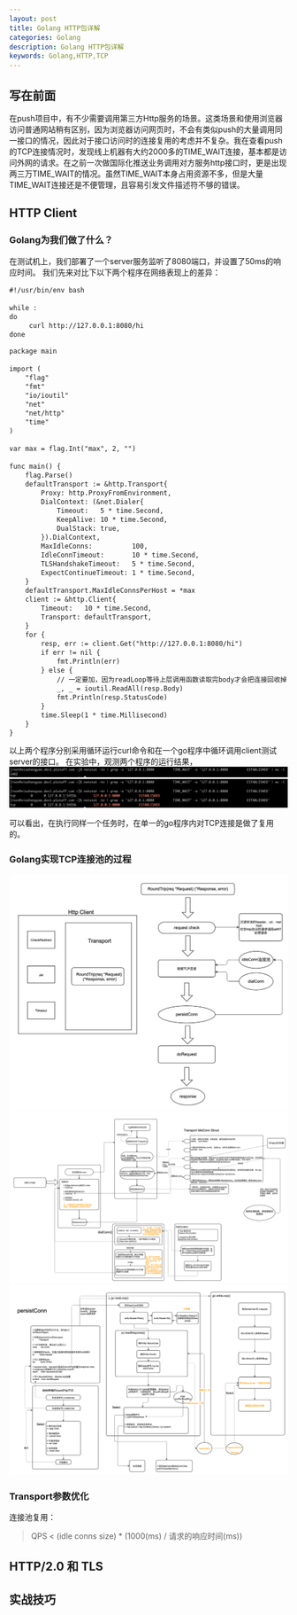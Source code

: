 ```yaml
---
layout: post
title: Golang HTTP包详解
categories: Golang
description: Golang HTTP包详解
keywords: Golang,HTTP,TCP
---
```


## 写在前面
在push项目中，有不少需要调用第三方Http服务的场景。这类场景和使用浏览器访问普通网站稍有区别，因为浏览器访问网页时，不会有类似push的大量调用同一接口的情况，因此对于接口访问时的连接复用的考虑并不复杂。我在查看push的TCP连接情况时，发现线上机器有大约2000多的TIME_WAIT连接，基本都是访问外网的请求。在之前一次做国际化推送业务调用对方服务http接口时，更是出现两三万TIME_WAIT的情况。虽然TIME_WAIT本身占用资源不多，但是大量TIME_WAIT连接还是不便管理，且容易引发文件描述符不够的错误。



## HTTP Client
### Golang为我们做了什么？
在测试机上，我们部署了一个server服务监听了8080端口，并设置了50ms的响应时间。
我们先来对比下以下两个程序在网络表现上的差异：

```shell
#!/usr/bin/env bash

while :
do
     curl http://127.0.0.1:8080/hi
done
```

```golang
package main

import (
	"flag"
	"fmt"
	"io/ioutil"
	"net"
	"net/http"
	"time"
)

var max = flag.Int("max", 2, "")

func main() {
	flag.Parse()
	defaultTransport := &http.Transport{
		Proxy: http.ProxyFromEnvironment,
		DialContext: (&net.Dialer{
			Timeout:   5 * time.Second,
			KeepAlive: 10 * time.Second,
			DualStack: true,
		}).DialContext,
		MaxIdleConns:          100,
		IdleConnTimeout:       10 * time.Second,
		TLSHandshakeTimeout:   5 * time.Second,
		ExpectContinueTimeout: 1 * time.Second,
	}
	defaultTransport.MaxIdleConnsPerHost = *max
	client := &http.Client{
		Timeout:   10 * time.Second,
		Transport: defaultTransport,
	}
	for {
		resp, err := client.Get("http://127.0.0.1:8080/hi")
		if err != nil {
			fmt.Println(err)
		} else {
			// 一定要加，因为readLoop等待上层调用函数读取完body才会把连接回收掉
			_, _ = ioutil.ReadAll(resp.Body)
			fmt.Println(resp.StatusCode)
		}
		time.Sleep(1 * time.Millisecond)
	}
}

```
以上两个程序分别采用循环运行curl命令和在一个go程序中循环调用client测试server的接口。
在实验中，观测两个程序的运行结果，
![](/images/httpclient/实验1.1.jpg)
![](/images/httpclient/实验1.2.jpg)

可以看出，在执行同样一个任务时，在单一的go程序内对TCP连接是做了复用的。


### Golang实现TCP连接池的过程
![](/images/httpclient/整体流程.png)
![](/images/httpclient/连接池.png)
![](/images/httpclient/DoRequest.png)

### Transport参数优化

连接池复用：

> QPS < (idle conns size) * (1000(ms) / 请求的响应时间(ms))



















## HTTP/2.0 和 TLS


## 实战技巧



